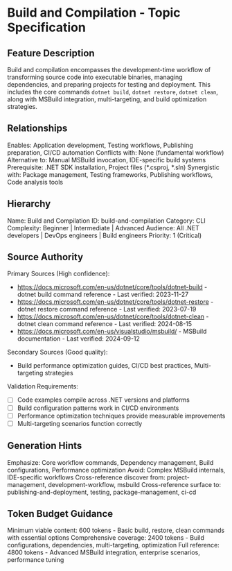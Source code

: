 # Build and Compilation - Topic Specification

## Feature Description
Build and compilation encompasses the development-time workflow of transforming source code into executable binaries, managing dependencies, and preparing projects for testing and deployment. This includes the core commands `dotnet build`, `dotnet restore`, `dotnet clean`, along with MSBuild integration, multi-targeting, and build optimization strategies.

## Relationships
Enables: Application development, Testing workflows, Publishing preparation, CI/CD automation
Conflicts with: None (fundamental workflow)
Alternative to: Manual MSBuild invocation, IDE-specific build systems
Prerequisite: .NET SDK installation, Project files (*.csproj, *.sln)
Synergistic with: Package management, Testing frameworks, Publishing workflows, Code analysis tools

## Hierarchy
Name: Build and Compilation
ID: build-and-compilation
Category: CLI
Complexity: Beginner | Intermediate | Advanced
Audience: All .NET developers | DevOps engineers | Build engineers
Priority: 1 (Critical)

## Source Authority
Primary Sources (High confidence):
- https://docs.microsoft.com/en-us/dotnet/core/tools/dotnet-build - dotnet build command reference - Last verified: 2023-11-27
- https://docs.microsoft.com/en-us/dotnet/core/tools/dotnet-restore - dotnet restore command reference - Last verified: 2023-07-19
- https://docs.microsoft.com/en-us/dotnet/core/tools/dotnet-clean - dotnet clean command reference - Last verified: 2024-08-15
- https://docs.microsoft.com/en-us/visualstudio/msbuild/ - MSBuild documentation - Last verified: 2024-09-12

Secondary Sources (Good quality):
- Build performance optimization guides, CI/CD best practices, Multi-targeting strategies

Validation Requirements:
- [ ] Code examples compile across .NET versions and platforms
- [ ] Build configuration patterns work in CI/CD environments
- [ ] Performance optimization techniques provide measurable improvements
- [ ] Multi-targeting scenarios function correctly

## Generation Hints
Emphasize: Core workflow commands, Dependency management, Build configurations, Performance optimization
Avoid: Complex MSBuild internals, IDE-specific workflows
Cross-reference discover from: project-management, development-workflow, msbuild
Cross-reference surface to: publishing-and-deployment, testing, package-management, ci-cd

## Token Budget Guidance
Minimum viable content: 600 tokens - Basic build, restore, clean commands with essential options
Comprehensive coverage: 2400 tokens - Build configurations, dependencies, multi-targeting, optimization
Full reference: 4800 tokens - Advanced MSBuild integration, enterprise scenarios, performance tuning